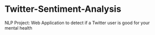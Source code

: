 # Twitter-Sentiment-Analysis
NLP Project: Web Application to detect if a Twitter user is good for your mental health

